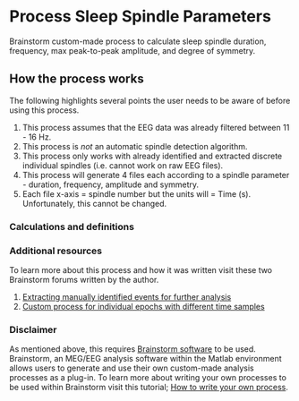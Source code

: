 # Process Sleep Spindle Parameters
Brainstorm custom-made process to calculate sleep spindle duration, frequency, max peak-to-peak amplitude, and degree of symmetry.

## How the process works
The following highlights several points the user needs to be aware of before using this process. 
1) This process assumes that the EEG data was already filtered between 11 - 16 Hz.
2) This process is *not* an automatic spindle detection algorithm.
3) This process only works with already identified and extracted discrete individual spindles (i.e. cannot work on raw EEG files).
4) This process will generate 4 files each according to a spindle parameter - duration, frequency, amplitude and symmetry.
5) Each file x-axis = spindle number but the units will = Time (s). Unfortunately, this cannot be changed.

### Calculations and definitions

### Additional resources
To learn more about this process and how it was written visit these two Brainstorm forums written by the author. 
1) [Extracting manually identified events for further analysis](https://neuroimage.usc.edu/forums/t/extracting-manually-identified-events-for-further-analysis/41841)
2) [Custom process for individual epochs with different time samples](https://neuroimage.usc.edu/forums/t/custom-process-for-individual-epochs-with-different-time-samples/42260)

### Disclaimer 
As mentioned above, this requires [Brainstorm software](https://neuroimage.usc.edu/brainstorm/) to be used. 
Brainstorm, an MEG/EEG analysis software within the Matlab environment allows users to generate and use their own custom-made analysis processes as a plug-in.
To learn more about writing your own processes to be used within Brainstorm visit this tutorial; [How to write your own process](https://neuroimage.usc.edu/brainstorm/Tutorials/TutUserProcess).
